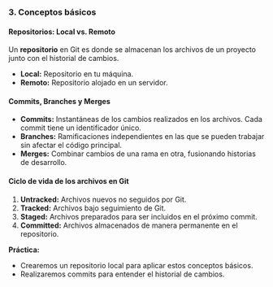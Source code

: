 ### 3. Conceptos básicos

#### Repositorios: Local vs. Remoto
Un **repositorio** en Git es donde se almacenan los archivos de un proyecto junto con el historial de cambios. 
- **Local:** Repositorio en tu máquina.
- **Remoto:** Repositorio alojado en un servidor.

#### Commits, Branches y Merges
- **Commits:** Instantáneas de los cambios realizados en los archivos. Cada commit tiene un identificador único.
- **Branches:** Ramificaciones independientes en las que se pueden trabajar sin afectar el código principal.
- **Merges:** Combinar cambios de una rama en otra, fusionando historias de desarrollo.

#### Ciclo de vida de los archivos en Git
1. **Untracked:** Archivos nuevos no seguidos por Git.
2. **Tracked:** Archivos bajo seguimiento de Git.
3. **Staged:** Archivos preparados para ser incluidos en el próximo commit.
4. **Committed:** Archivos almacenados de manera permanente en el repositorio.

**Práctica:**
- Crearemos un repositorio local para aplicar estos conceptos básicos. 
- Realizaremos commits para entender el historial de cambios.